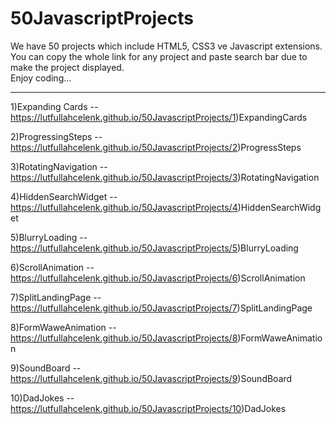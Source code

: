 # 50JavascriptProjects
We have 50 projects which include HTML5, CSS3 ve Javascript extensions. <br>
You can copy the whole link for any project and paste search bar due to make the project displayed. <br>
Enjoy coding... <hr>

1)Expanding Cards -- https://lutfullahcelenk.github.io/50JavascriptProjects/1)ExpandingCards

2)ProgressingSteps -- https://lutfullahcelenk.github.io/50JavascriptProjects/2)ProgressSteps

3)RotatingNavigation -- https://lutfullahcelenk.github.io/50JavascriptProjects/3)RotatingNavigation

4)HiddenSearchWidget -- https://lutfullahcelenk.github.io/50JavascriptProjects/4)HiddenSearchWidget

5)BlurryLoading -- https://lutfullahcelenk.github.io/50JavascriptProjects/5)BlurryLoading

6)ScrollAnimation -- https://lutfullahcelenk.github.io/50JavascriptProjects/6)ScrollAnimation

7)SplitLandingPage -- https://lutfullahcelenk.github.io/50JavascriptProjects/7)SplitLandingPage

8)FormWaweAnimation -- https://lutfullahcelenk.github.io/50JavascriptProjects/8)FormWaweAnimation

9)SoundBoard -- https://lutfullahcelenk.github.io/50JavascriptProjects/9)SoundBoard

10)DadJokes -- https://lutfullahcelenk.github.io/50JavascriptProjects/10)DadJokes

